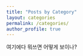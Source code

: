 ```yaml
---
title: "Posts by Category"
layout: categories
permalink: /categories/
author_profile: true
---
```


여기에다 뭐쓰면 어떻게 보이나?